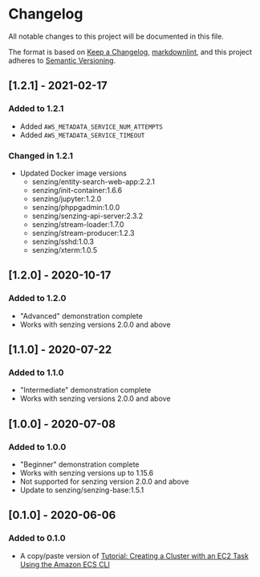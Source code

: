 # Changelog

All notable changes to this project will be documented in this file.

The format is based on [Keep a Changelog](https://keepachangelog.com/en/1.0.0/),
[markdownlint](https://dlaa.me/markdownlint/),
and this project adheres to [Semantic Versioning](https://semver.org/spec/v2.0.0.html).

## [1.2.1] - 2021-02-17

### Added to 1.2.1

- Added `AWS_METADATA_SERVICE_NUM_ATTEMPTS`
- Added `AWS_METADATA_SERVICE_TIMEOUT`

### Changed in 1.2.1

- Updated Docker image versions
  - senzing/entity-search-web-app:2.2.1
  - senzing/init-container:1.6.6
  - senzing/jupyter:1.2.0
  - senzing/phppgadmin:1.0.0
  - senzing/senzing-api-server:2.3.2
  - senzing/stream-loader:1.7.0
  - senzing/stream-producer:1.2.3
  - senzing/sshd:1.0.3
  - senzing/xterm:1.0.5

## [1.2.0] - 2020-10-17

### Added to 1.2.0

- "Advanced" demonstration complete
- Works with senzing versions 2.0.0 and above

## [1.1.0] - 2020-07-22

### Added to 1.1.0

- "Intermediate" demonstration complete
- Works with senzing versions 2.0.0 and above

## [1.0.0] - 2020-07-08

### Added to 1.0.0

- "Beginner" demonstration complete
- Works with senzing versions up to 1.15.6
- Not supported for senzing version 2.0.0 and above
- Update to senzing/senzing-base:1.5.1

## [0.1.0] - 2020-06-06

### Added to 0.1.0

- A copy/paste version of
  [Tutorial: Creating a Cluster with an EC2 Task Using the Amazon ECS CLI](https://docs.aws.amazon.com/AmazonECS/latest/developerguide/ecs-cli-tutorial-ec2.html)

